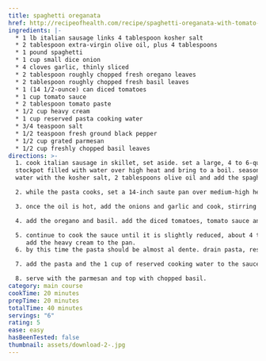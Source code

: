 ```yaml
---
title: spaghetti oreganata
href: http://recipeofhealth.com/recipe/spaghetti-oreganata-with-tomato-sauce-emeril-lagasse-545685rb?parametr=kitchen
ingredients: |-
  * 1 lb italian sausage links 4 tablespoon kosher salt
  * 2 tablespoon extra-virgin olive oil, plus 4 tablespoons
  * 1 pound spaghetti
  * 1 cup small dice onion
  * 4 cloves garlic, thinly sliced
  * 2 tablespoon roughly chopped fresh oregano leaves
  * 2 tablespoon roughly chopped fresh basil leaves
  * 1 (14 1/2-ounce) can diced tomatoes
  * 1 cup tomato sauce
  * 2 tablespoon tomato paste
  * 1/2 cup heavy cream
  * 1 cup reserved pasta cooking water
  * 3/4 teaspoon salt
  * 1/2 teaspoon fresh ground black pepper
  * 1/2 cup grated parmesan
  * 1/2 cup freshly chopped basil leaves
directions: >-
  1. cook italian sausage in skillet, set aside. set a large, 4 to 6-quart
  stockpot filled with water over high heat and bring to a boil. season the
  water with the kosher salt, 2 tablespoons olive oil and add the spaghetti. 

  2. while the pasta cooks, set a 14-inch saute pan over medium-high heat and add the olive oil. 

  3. once the oil is hot, add the onions and garlic and cook, stirring occasionally, until soft and slightly caramelized, 3 to 4 minutes. 

  4. add the oregano and basil. add the diced tomatoes, tomato sauce and tomato paste and stir well to combine. 

  5. continue to cook the sauce until it is slightly reduced, about 4 to 5 minutes. 
     add the heavy cream to the pan. 
  6. by this time the pasta should be almost al dente. drain pasta, reserving 1 cup of pasta water. 

  7. add the pasta and the 1 cup of reserved cooking water to the sauce in the pan and and season with the salt and pepper. continue to cook, tossing the pasta, until it is well coated with the sauce and most of the liquid has evaporated, about 2 to 3 minutes. 

  8. serve with the parmesan and top with chopped basil.
category: main course
cookTime: 20 minutes
prepTime: 20 minutes
totalTime: 40 minutes
servings: "6"
rating: 5
ease: easy
hasBeenTested: false
thumbnail: assets/download-2-.jpg
---
```

